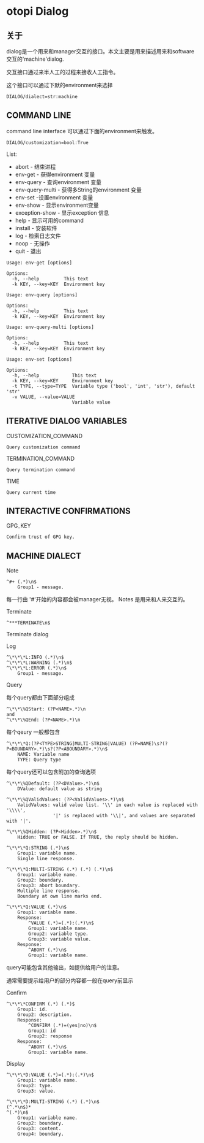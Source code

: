 # otopi Dialog

## 关于

dialog是一个用来和manager交互的接口。本文主要是用来描述用来和software交互的'machine'dialog.

交互接口通过来半人工的过程来接收人工指令。

这个接口可以通过下默的environment来选择

    DIALOG/dialect=str:machine
    
## COMMAND LINE

command line interface 可以通过下面的environment来触发。

    DIALOG/customization=bool:True
    
List:

- abort - 结束进程
- env-get - 获得environment 变量
- env-query - 查询environment 变量
- env-query-multi - 获得多String的environment  变量
- env-set   -设置environment 变量
- env-show  - 显示environment变量
- exception-show - 显示exception 信息
- help - 显示可用的command
- install - 安装软件
- log   - 检索日志文件
- noop  - 无操作
- quit  -  退出

```
Usage: env-get [options]

Options:
  -h, --help         This text
  -k KEY, --key=KEY  Environment key

Usage: env-query [options]

Options:
  -h, --help         This text
  -k KEY, --key=KEY  Environment key

Usage: env-query-multi [options]

Options:
  -h, --help         This text
  -k KEY, --key=KEY  Environment key

Usage: env-set [options]

Options:
  -h, --help            This text
  -k KEY, --key=KEY     Environment key
  -t TYPE, --type=TYPE  Variable type ('bool', 'int', 'str'), default 'str'
  -v VALUE, --value=VALUE
                        Variable value
```

## ITERATIVE DIALOG VARIABLES

CUSTOMIZATION_COMMAND

    Query customization command 

TERMINATION_COMMAND

    Query termination command
    
TIME
    
    Query current time

## INTERACTIVE CONFIRMATIONS

GPG_KEY

    Confirm trust of GPG key.
    
## MACHINE DIALECT

Note

    ^#+ (.*)\n$
        Group1 - message.
    
每一行由 '#'开始的内容都会被manager无视。 Notes 是用来和人来交互的。

Terminate

    ^***TERMINATE\n$
    
Terminate dialog


Log 

    ^\*\*\*L:INFO (.*)\n$
    ^\*\*\*L:WARNING (.*)\n$
    ^\*\*\*L:ERROR (.*)\n$
        Group1 - message.
        
Query

每个query都由下面部分组成

    ^\*\*\%QStart: (?P<NAME>.*)\n
    and
    ^\*\*\%QEnd: (?P<NAME>.*)\n
    
每个qeury 一般都包含

    ^\*\*\*Q:(?P<TYPE>STRING|MULTI-STRING|VALUE) (?P=NAME)\s?(?P<BOUNDARY>.*)\s?(?P<ABOUNDARY>.*)\n$
        NAME: Variable name
        TYPE: Query type

每个query还可以包含附加的查询选项

    ^\*\*\%QDefault: (?P<DValue>.*)\n$
        DValue: default value as string
        
    ^\*\*\%QValidValues: (?P<ValidValues>.*)\n$
        ValidValues: valid value list. '\\' in each value is replaced with '\\\\',
                     '|' is replaced with '\\|', and values are separated with '|'.
    
    ^\*\*\%QHidden: (?P<Hidden>.*)\n$
        Hidden: TRUE or FALSE. If TRUE, the reply should be hidden.
    
    ^\*\*\*Q:STRING (.*)\n$
        Group1: variable name.
        Single line response.
    
    ^\*\*\*Q:MULTI-STRING (.*) (.*) (.*)\n$
        Group1: variable name.
        Group2: boundary.
        Group3: abort boundary.
        Multiple line response.
        Boundary at own line marks end.
    
    ^\*\*\*Q:VALUE (.*)\n$
        Group1: variable name.
        Response:
            ^VALUE (.*)=(.*):(.*)\n$
            Group1: variable name.
            Group2: variable type.
            Group3: variable value.
        Response:
            ^ABORT (.*)\n$
            Group1: variable name.
            
query可能包含其他输出，如提供给用户的注意。

通常需要提示给用户的部分内容都一般在query前显示

Confirm

    ^\*\*\*CONFIRM (.*) (.*)$
        Group1: id.
        Group2: description.
        Response:
            ^CONFIRM (.*)=(yes|no)\n$
            Group1: id
            Group2: response
        Response:
            ^ABORT (.*)\n$
            Group1: variable name.
    
Display
    
    ^\*\*\*D:VALUE (.*)=(.*):(.*)\n$
        Group1: variable name.
        Group2: type.
        Group3: value.
    
    ^\*\*\*D:MULTI-STRING (.*) (.*)\n$
    (^.*\n$)*
    ^(.*)\n$
        Group1: variable name.
        Group2: boundary.
        Group3: content.
        Group4: boundary.